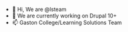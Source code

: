 - 👋 Hi, We are @lsteam
- 🌱 We are currently working on Drupal 10+
- 📫 Gaston College/Learning Solutions Team

<!---
lsteam/lsteam is a ✨ special ✨ repository because its `README.md` (this file) appears on your GitHub profile.
You can click the Preview link to take a look at your changes.
--->
